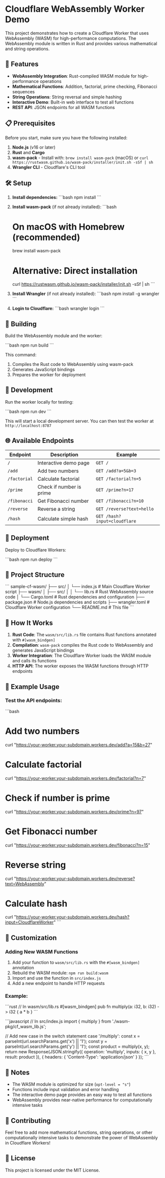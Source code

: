 # Cloudflare WebAssembly Worker Demo

This project demonstrates how to create a Cloudflare Worker that uses WebAssembly (WASM) for high-performance computations. The WebAssembly module is written in Rust and provides various mathematical and string operations.

## 🚀 Features

- **WebAssembly Integration**: Rust-compiled WASM module for high-performance operations
- **Mathematical Functions**: Addition, factorial, prime checking, Fibonacci sequences
- **String Operations**: String reversal and simple hashing
- **Interactive Demo**: Built-in web interface to test all functions
- **REST API**: JSON endpoints for all WASM functions

## 📋 Prerequisites

Before you start, make sure you have the following installed:

1. **Node.js** (v16 or later)
2. **Rust** and **Cargo**
3. **wasm-pack** - Install with: `brew install wasm-pack` (macOS) or `curl https://rustwasm.github.io/wasm-pack/installer/init.sh -sSf | sh`
4. **Wrangler CLI** - Cloudflare's CLI tool

## 🛠️ Setup

1. **Install dependencies:**
   \`\`\`bash
   npm install
   \`\`\`

2. **Install wasm-pack** (if not already installed):
   \`\`\`bash
   # On macOS with Homebrew (recommended)
   brew install wasm-pack
   
   # Alternative: Direct installation
   curl https://rustwasm.github.io/wasm-pack/installer/init.sh -sSf | sh
   \`\`\`

3. **Install Wrangler** (if not already installed):
   \`\`\`bash
   npm install -g wrangler
   \`\`\`

4. **Login to Cloudflare:**
   \`\`\`bash
   wrangler login
   \`\`\`

## 🔨 Building

Build the WebAssembly module and the worker:

\`\`\`bash
npm run build
\`\`\`

This command:
1. Compiles the Rust code to WebAssembly using wasm-pack
2. Generates JavaScript bindings
3. Prepares the worker for deployment

## 🧪 Development

Run the worker locally for testing:

\`\`\`bash
npm run dev
\`\`\`

This will start a local development server. You can then test the worker at `http://localhost:8787`

## 🌐 Available Endpoints

| Endpoint | Description | Example |
|----------|-------------|---------|
| `/` | Interactive demo page | `GET /` |
| `/add` | Add two numbers | `GET /add?a=5&b=3` |
| `/factorial` | Calculate factorial | `GET /factorial?n=5` |
| `/prime` | Check if number is prime | `GET /prime?n=17` |
| `/fibonacci` | Get Fibonacci number | `GET /fibonacci?n=10` |
| `/reverse` | Reverse a string | `GET /reverse?text=hello` |
| `/hash` | Calculate simple hash | `GET /hash?input=cloudflare` |

## 📡 Deployment

Deploy to Cloudflare Workers:

\`\`\`bash
npm run deploy
\`\`\`

## 🧩 Project Structure

\`\`\`
sample-cf-wasm/
├── src/
│   └── index.js          # Main Cloudflare Worker script
├── wasm/
│   ├── src/
│   │   └── lib.rs        # Rust WebAssembly source code
│   └── Cargo.toml        # Rust dependencies and configuration
├── package.json          # Node.js dependencies and scripts
├── wrangler.toml         # Cloudflare Worker configuration
└── README.md            # This file
\`\`\`

## 🔧 How It Works

1. **Rust Code**: The `wasm/src/lib.rs` file contains Rust functions annotated with `#[wasm_bindgen]`
2. **Compilation**: `wasm-pack` compiles the Rust code to WebAssembly and generates JavaScript bindings
3. **Worker Integration**: The Cloudflare Worker loads the WASM module and calls its functions
4. **HTTP API**: The worker exposes the WASM functions through HTTP endpoints

## 🎯 Example Usage

### Test the API endpoints:

\`\`\`bash
# Add two numbers
curl "https://your-worker.your-subdomain.workers.dev/add?a=15&b=27"

# Calculate factorial
curl "https://your-worker.your-subdomain.workers.dev/factorial?n=7"

# Check if number is prime
curl "https://your-worker.your-subdomain.workers.dev/prime?n=97"

# Get Fibonacci number
curl "https://your-worker.your-subdomain.workers.dev/fibonacci?n=15"

# Reverse string
curl "https://your-worker.your-subdomain.workers.dev/reverse?text=WebAssembly"

# Calculate hash
curl "https://your-worker.your-subdomain.workers.dev/hash?input=CloudflareWorker"
\`\`\`

## 🎨 Customization

### Adding New WASM Functions

1. Add your function to `wasm/src/lib.rs` with the `#[wasm_bindgen]` annotation
2. Rebuild the WASM module: `npm run build:wasm`
3. Import and use the function in `src/index.js`
4. Add a new endpoint to handle HTTP requests

### Example:

\`\`\`rust
// In wasm/src/lib.rs
#[wasm_bindgen]
pub fn multiply(a: i32, b: i32) -> i32 {
    a * b
}
\`\`\`

\`\`\`javascript
// In src/index.js
import { multiply } from './wasm-pkg/cf_wasm_lib.js';

// Add new case in the switch statement
case '/multiply':
  const x = parseInt(url.searchParams.get('x') || '1');
  const y = parseInt(url.searchParams.get('y') || '1');
  const product = multiply(x, y);
  return new Response(JSON.stringify({ 
    operation: 'multiply', 
    inputs: { x, y }, 
    result: product 
  }), {
    headers: { 'Content-Type': 'application/json' }
  });
\`\`\`

## 📝 Notes

- The WASM module is optimized for size (`opt-level = "s"`)
- Functions include input validation and error handling
- The interactive demo page provides an easy way to test all functions
- WebAssembly provides near-native performance for computationally intensive tasks

## 🤝 Contributing

Feel free to add more mathematical functions, string operations, or other computationally intensive tasks to demonstrate the power of WebAssembly in Cloudflare Workers!

## 📄 License

This project is licensed under the MIT License. 